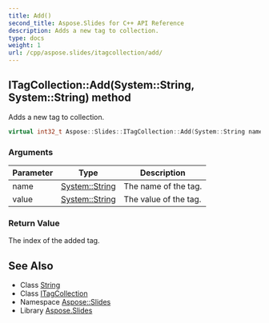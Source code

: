 ```yaml
---
title: Add()
second_title: Aspose.Slides for C++ API Reference
description: Adds a new tag to collection.
type: docs
weight: 1
url: /cpp/aspose.slides/itagcollection/add/
---
```

## ITagCollection::Add(System::String, System::String) method


Adds a new tag to collection.

```cpp
virtual int32_t Aspose::Slides::ITagCollection::Add(System::String name, System::String value)=0
```


### Arguments

| Parameter | Type | Description |
| --- | --- | --- |
| name | [System::String](../../../system/string/) | The name of the tag. |
| value | [System::String](../../../system/string/) | The value of the tag. |

### Return Value

The index of the added tag.

## See Also

* Class [String](../../system/string/)
* Class [ITagCollection](./)
* Namespace [Aspose::Slides](../)
* Library [Aspose.Slides](../../)